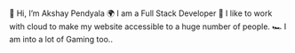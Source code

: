 👋 Hi, I’m Akshay Pendyala
🌍 I am a Full Stack Developer
🚀 I like to work with cloud to make my website accessible to a huge number of people.
🏎 I am into a lot of Gaming too.. 

<!---
Akshay6890/Akshay6890 is a ✨ special ✨ repository because its `README.md` (this file) appears on your GitHub profile.
You can click the Preview link to take a look at your changes.
--->
